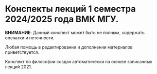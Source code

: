 # Конспекты лекций 1 семестра 2024/2025 года ВМК МГУ.

**ВНИМАНИЕ**: Данный конспект может быть не полным, содержать опечатки и неточности.

Любая помощь в редактировании и дополнении материалов приветствуется.

Конспект по философии создан автоматически на основе записанных лекций 2021.